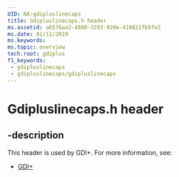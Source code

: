 ```yaml
---
UID: NA:gdipluslinecaps
title: Gdipluslinecaps.h header
ms.assetid: a6576ae2-4880-3293-920e-419821fb5fe2
ms.date: 01/11/2019
ms.keywords: 
ms.topic: overview
tech.root: gdiplus
f1_keywords:
 - gdipluslinecaps
 - gdipluslinecaps/gdipluslinecaps
---
```


# Gdipluslinecaps.h header


## -description

This header is used by GDI+. For more information, see:

- [GDI+](../_gdiplus/index.md)

